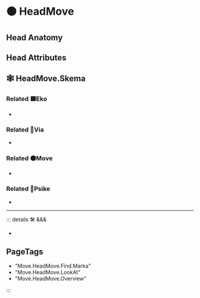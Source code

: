 # 🟠 <move>HeadMove</move>

## Head Anatomy

## Head Attributes

## 🕸 HeadMove.Skema

### Related 🟩<eko>Eko</eko>

-

### Related 🔻<via>Via</via>

-

### Related 🟠<move>Move</move>

-

### Related 💜<psike>Psike</psike>

-

---

<!-- =================================================== -->
<!-- =================================================== -->
<!-- =================================================== -->
<!-- =================================================== -->
<!-- =================================================== -->
::: details 🛠 <dev>&&&</dev>

-

<h2>PageTags</h2>

- "Move.HeadMove.Find.Marka"
- "Move.HeadMove.LookAt"
- "Move.HeadMove.Overview"

:::
